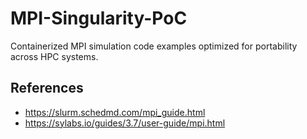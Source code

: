 # MPI-Singularity-PoC

Containerized MPI simulation code examples optimized for portability across HPC systems.

## References

* https://slurm.schedmd.com/mpi_guide.html
* https://sylabs.io/guides/3.7/user-guide/mpi.html
